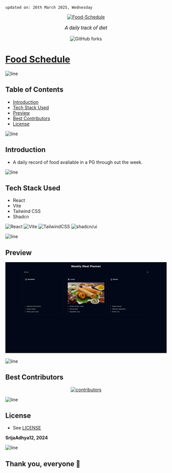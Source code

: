     updated on: 26th March 2025, Wednesday

<div align=center>
    <a href="https://github.com/SrijaAdhya12/Food-Schedule">
        <img width="200" src="https://cdn-icons-png.flaticon.com/512/8382/8382732.png" alt="Food-Schedule">
    </a>
    <p style="font-family: roboto, calibri; font-size:12pt; font-style:italic"> A daily track of diet </p>
    <a src="https://github.com/SrijaAdhya12/Food-Schedule/forks">
        <img alt="GitHub forks" src="https://img.shields.io/github/forks/SrijaAdhya12/Food-Schedule">
    </a>
</div>

# [Food Schedule](https://github.com/SrijaAdhya12/Food-Schedule)

![line]

## Table of Contents

- [Introduction](#introduction)
- [Tech Stack Used](#tech-stack-used)
- [Preview](#preview)
- [Best Contributors](#best-contributors)
- [License](#license)

![line]

## Introduction

- A daily record of food avaliable in a PG through out the week.

![line]

## Tech Stack Used

- React
- Vite
- Tailwind CSS
- Shadcn

 ![React](https://img.shields.io/badge/react-%2320232a.svg?style=for-the-badge&logo=react&logoColor=%2361DAFB) ![Vite](https://img.shields.io/badge/vite-%23646CFF.svg?style=for-the-badge&logo=vite&logoColor=white) ![TailwindCSS](https://img.shields.io/badge/tailwindcss-%2338B2AC.svg?style=for-the-badge&logo=tailwind-css&logoColor=white) ![shadcn/ui](https://img.shields.io/badge/Shadcn/ui-black?style=for-the-badge&logo=shadcnui&logoColor=white)

![line]

## Preview

<picture align="center">
    <source media="(prefers-color-scheme: light)" srcset=".github/preview-light.png">
    <source media="(prefers-color-scheme: dark)" srcset=".github/preview-dark.png">
    <img src=".github/preview-light.png" alt="preview">
</picture>

![line]

## Best Contributors

<div align="center">
    <a href="https://github.com/SrijaAdhya12/Food-Schedule/graphs/contributors">
        <img src="https://contrib.rocks/image?repo=SrijaAdhya12/Food-Schedule" alt="contributors"/>
    </a>
</div>

![line]

## License

- See [LICENSE]

**SrijaAdhya12, 2024**

![line]

## Thank you, everyone 💚

[icons]: https://icons8.com
[markdown-badges]: https://github.com/Ileriayo/markdown-badges
[custom-icons]: https://simpleicons.org
[line]: https://user-images.githubusercontent.com/75939390/137615281-3a875960-92cc-407f-97fe-fd2319bdb252.png
[License]: https://github.com/SrijaAdhya12/Food-Schedule/blob/main/LICENSE

<!-- 26/03/25 -->

